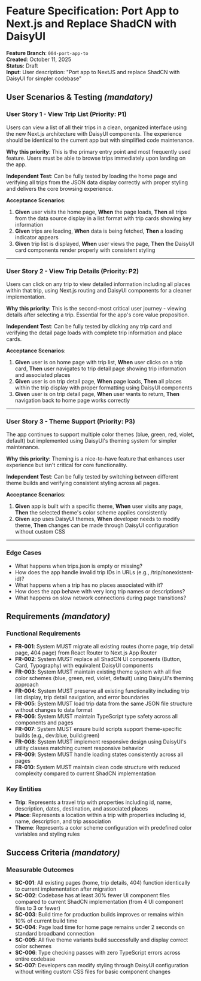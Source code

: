 # Feature Specification: Port App to Next.js and Replace ShadCN with DaisyUI

**Feature Branch**: `004-port-app-to`  
**Created**: October 11, 2025  
**Status**: Draft  
**Input**: User description: "Port app to NextJS and replace ShadCN with DaisyUI for simpler codebase"

## User Scenarios & Testing *(mandatory)*

### User Story 1 - View Trip List (Priority: P1)

Users can view a list of all their trips in a clean, organized interface using the new Next.js architecture with DaisyUI components. The experience should be identical to the current app but with simplified code maintenance.

**Why this priority**: This is the primary entry point and most frequently used feature. Users must be able to browse trips immediately upon landing on the app.

**Independent Test**: Can be fully tested by loading the home page and verifying all trips from the JSON data display correctly with proper styling and delivers the core browsing experience.

**Acceptance Scenarios**:

1. **Given** user visits the home page, **When** the page loads, **Then** all trips from the data source display in a list format with trip cards showing key information
2. **Given** trips are loading, **When** data is being fetched, **Then** a loading indicator appears
3. **Given** trip list is displayed, **When** user views the page, **Then** the DaisyUI card components render properly with consistent styling

---

### User Story 2 - View Trip Details (Priority: P2)

Users can click on any trip to view detailed information including all places within that trip, using Next.js routing and DaisyUI components for a cleaner implementation.

**Why this priority**: This is the second-most critical user journey - viewing details after selecting a trip. Essential for the app's core value proposition.

**Independent Test**: Can be fully tested by clicking any trip card and verifying the detail page loads with complete trip information and place cards.

**Acceptance Scenarios**:

1. **Given** user is on home page with trip list, **When** user clicks on a trip card, **Then** user navigates to trip detail page showing trip information and associated places
2. **Given** user is on trip detail page, **When** page loads, **Then** all places within the trip display with proper formatting using DaisyUI components
3. **Given** user is on trip detail page, **When** user wants to return, **Then** navigation back to home page works correctly

---

### User Story 3 - Theme Support (Priority: P3)

The app continues to support multiple color themes (blue, green, red, violet, default) but implemented using DaisyUI's theming system for simpler maintenance.

**Why this priority**: Theming is a nice-to-have feature that enhances user experience but isn't critical for core functionality.

**Independent Test**: Can be fully tested by switching between different theme builds and verifying consistent styling across all pages.

**Acceptance Scenarios**:

1. **Given** app is built with a specific theme, **When** user visits any page, **Then** the selected theme's color scheme applies consistently
2. **Given** app uses DaisyUI themes, **When** developer needs to modify theme, **Then** changes can be made through DaisyUI configuration without custom CSS

---

### Edge Cases

- What happens when trips.json is empty or missing?
- How does the app handle invalid trip IDs in URLs (e.g., /trip/nonexistent-id)?
- What happens when a trip has no places associated with it?
- How does the app behave with very long trip names or descriptions?
- What happens on slow network connections during page transitions?

## Requirements *(mandatory)*

### Functional Requirements

- **FR-001**: System MUST migrate all existing routes (home page, trip detail page, 404 page) from React Router to Next.js App Router
- **FR-002**: System MUST replace all ShadCN UI components (Button, Card, Typography) with equivalent DaisyUI components
- **FR-003**: System MUST maintain existing theme system with all five color schemes (blue, green, red, violet, default) using DaisyUI's theming approach
- **FR-004**: System MUST preserve all existing functionality including trip list display, trip detail navigation, and error boundaries
- **FR-005**: System MUST load trip data from the same JSON file structure without changes to data format
- **FR-006**: System MUST maintain TypeScript type safety across all components and pages
- **FR-007**: System MUST ensure build scripts support theme-specific builds (e.g., dev:blue, build:green)
- **FR-008**: System MUST implement responsive design using DaisyUI's utility classes matching current responsive behavior
- **FR-009**: System MUST handle loading states consistently across all pages
- **FR-010**: System MUST maintain clean code structure with reduced complexity compared to current ShadCN implementation

### Key Entities

- **Trip**: Represents a travel trip with properties including id, name, description, dates, destination, and associated places
- **Place**: Represents a location within a trip with properties including id, name, description, and trip association
- **Theme**: Represents a color scheme configuration with predefined color variables and styling rules

## Success Criteria *(mandatory)*

### Measurable Outcomes

- **SC-001**: All existing pages (home, trip details, 404) function identically to current implementation after migration
- **SC-002**: Codebase has at least 30% fewer UI component files compared to current ShadCN implementation (from 4 UI component files to 3 or fewer)
- **SC-003**: Build time for production builds improves or remains within 10% of current build time
- **SC-004**: Page load time for home page remains under 2 seconds on standard broadband connection
- **SC-005**: All five theme variants build successfully and display correct color schemes
- **SC-006**: Type checking passes with zero TypeScript errors across entire codebase
- **SC-007**: Developers can modify styling through DaisyUI configuration without writing custom CSS files for basic component changes

